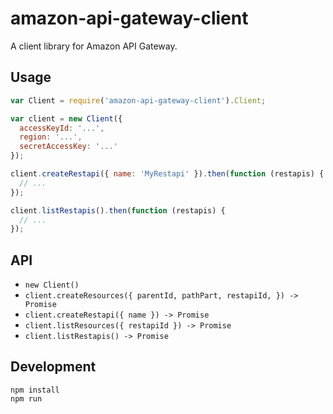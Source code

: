 # amazon-api-gateway-client
A client library for Amazon API Gateway.

## Usage
```js
var Client = require('amazon-api-gateway-client').Client;

var client = new Client({
  accessKeyId: '...',
  region: '...',
  secretAccessKey: '...'
});

client.createRestapi({ name: 'MyRestapi' }).then(function (restapis) {
  // ...
});

client.listRestapis().then(function (restapis) {
  // ...
});
```

## API
- `new Client()`
- `client.createResources({ parentId, pathPart, restapiId, }) -> Promise`
- `client.createRestapi({ name }) -> Promise`
- `client.listResources({ restapiId }) -> Promise`
- `client.listRestapis() -> Promise`

## Development
```
npm install
npm run
```
